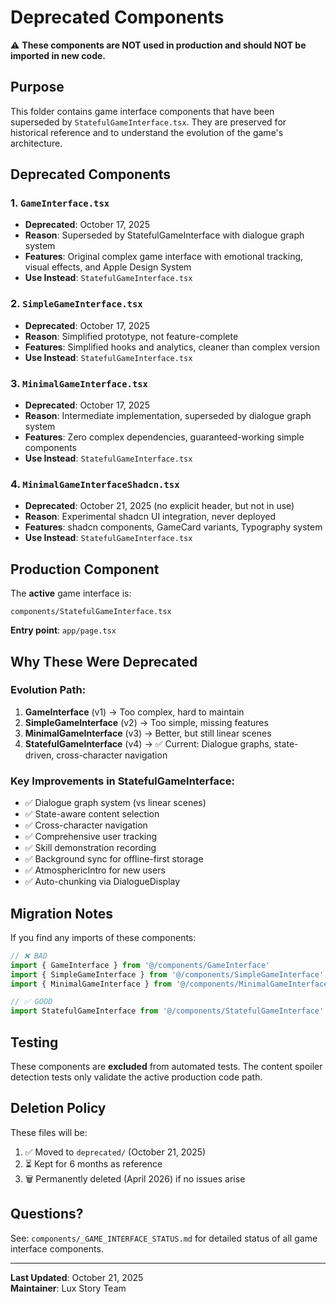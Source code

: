 # Deprecated Components

⚠️ **These components are NOT used in production and should NOT be imported in new code.**

## Purpose

This folder contains game interface components that have been superseded by `StatefulGameInterface.tsx`. They are preserved for historical reference and to understand the evolution of the game's architecture.

## Deprecated Components

### 1. `GameInterface.tsx`
- **Deprecated**: October 17, 2025
- **Reason**: Superseded by StatefulGameInterface with dialogue graph system
- **Features**: Original complex game interface with emotional tracking, visual effects, and Apple Design System
- **Use Instead**: `StatefulGameInterface.tsx`

### 2. `SimpleGameInterface.tsx`
- **Deprecated**: October 17, 2025
- **Reason**: Simplified prototype, not feature-complete
- **Features**: Simplified hooks and analytics, cleaner than complex version
- **Use Instead**: `StatefulGameInterface.tsx`

### 3. `MinimalGameInterface.tsx`
- **Deprecated**: October 17, 2025
- **Reason**: Intermediate implementation, superseded by dialogue graph system
- **Features**: Zero complex dependencies, guaranteed-working simple components
- **Use Instead**: `StatefulGameInterface.tsx`

### 4. `MinimalGameInterfaceShadcn.tsx`
- **Deprecated**: October 21, 2025 (no explicit header, but not in use)
- **Reason**: Experimental shadcn UI integration, never deployed
- **Features**: shadcn components, GameCard variants, Typography system
- **Use Instead**: `StatefulGameInterface.tsx`

## Production Component

The **active** game interface is:
```
components/StatefulGameInterface.tsx
```

**Entry point**: `app/page.tsx`

## Why These Were Deprecated

### Evolution Path:
1. **GameInterface** (v1) → Too complex, hard to maintain
2. **SimpleGameInterface** (v2) → Too simple, missing features
3. **MinimalGameInterface** (v3) → Better, but still linear scenes
4. **StatefulGameInterface** (v4) → ✅ Current: Dialogue graphs, state-driven, cross-character navigation

### Key Improvements in StatefulGameInterface:
- ✅ Dialogue graph system (vs linear scenes)
- ✅ State-aware content selection
- ✅ Cross-character navigation
- ✅ Comprehensive user tracking
- ✅ Skill demonstration recording
- ✅ Background sync for offline-first storage
- ✅ AtmosphericIntro for new users
- ✅ Auto-chunking via DialogueDisplay

## Migration Notes

If you find any imports of these components:

```typescript
// ❌ BAD
import { GameInterface } from '@/components/GameInterface'
import { SimpleGameInterface } from '@/components/SimpleGameInterface'
import { MinimalGameInterface } from '@/components/MinimalGameInterface'

// ✅ GOOD
import StatefulGameInterface from '@/components/StatefulGameInterface'
```

## Testing

These components are **excluded** from automated tests. The content spoiler detection tests only validate the active production code path.

## Deletion Policy

These files will be:
1. ✅ Moved to `deprecated/` (October 21, 2025)
2. ⏳ Kept for 6 months as reference
3. 🗑️ Permanently deleted (April 2026) if no issues arise

## Questions?

See: `components/_GAME_INTERFACE_STATUS.md` for detailed status of all game interface components.

---

**Last Updated**: October 21, 2025  
**Maintainer**: Lux Story Team

